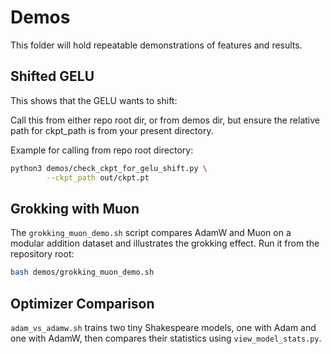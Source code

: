 # Demos

This folder will hold repeatable demonstrations of features and results.

## Shifted GELU

This shows that the GELU wants to shift:


Call this from either repo root dir, or from demos dir, but ensure the relative
path for ckpt_path is from your present directory.

Example for calling from repo root directory:

```bash
python3 demos/check_ckpt_for_gelu_shift.py \
        --ckpt_path out/ckpt.pt
```

## Grokking with Muon

The `grokking_muon_demo.sh` script compares AdamW and Muon on a modular addition
dataset and illustrates the grokking effect.
Run it from the repository root:

```bash
bash demos/grokking_muon_demo.sh
```

## Optimizer Comparison

`adam_vs_adamw.sh` trains two tiny Shakespeare models, one with Adam and one
with AdamW, then compares their statistics using `view_model_stats.py`.
